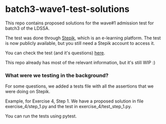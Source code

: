 # batch3-wave1-test-solutions

This repo contains proposed solutions for the wave#1 admission test for batch3 of the LDSSA.

The test was done through [Stepik](https://stepik.org), which is an e-learning platform.
The test is now publicly available, but you still need a Stepik account to access it.

You can check the test (and it's questions) [here](https://stepik.org/course/53685).

This repo already has most of the relevant information, but it's still WIP :)


### What were we testing in the background?

For some questions, we added a tests file with all the assertions that we were doing on Stepik.

Example, for Exercise 4, Step 1.
We have a proposed solution in file exercise_4/step_1.py and the test in exercise_4/test_step_1.py.

You can run the tests using pytest.
